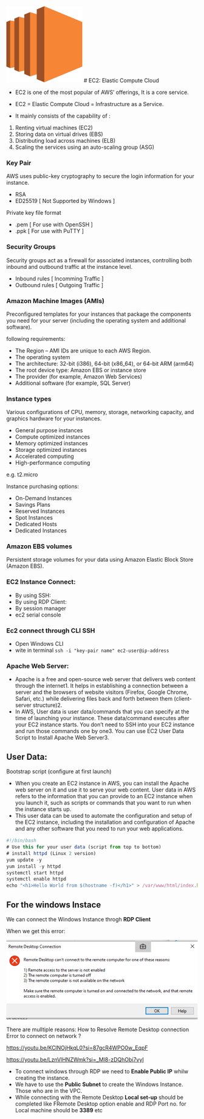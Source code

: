 <img src="https://github.com/vaibhavkapase1302/AWS-Services/blob/main/EC2%20Section/EC2%20Logo.png" width="200" height="200" alt="AWS EC2 Logo">
# EC2: Elastic Compute Cloud

* EC2 is one of the most popular of AWS’ offerings, It is a core service.
* EC2 = Elastic Compute Cloud = Infrastructure as a Service.
 
* It mainly consists of the capability of :
1. Renting virtual machines (EC2)
2. Storing data on virtual drives (EBS)
3. Distributing load across machines (ELB)
4. Scaling the services using an auto-scaling group (ASG)

### Key Pair
AWS uses public-key cryptography to secure the login information for your instance.
- RSA 
- ED25519 [ Not Supported by Windows ]

Private key file format
- .pem [ For use with OpenSSH ]
- .ppk [ For use with PuTTY ]
 
### Security Groups
Security groups act as a firewall for associated instances, controlling both inbound and outbound traffic at the instance level.
- Inbound rules [ Incomming Traffic ]
- Outbound rules [ Outgoing Traffic ]

### Amazon Machine Images (AMIs)
Preconfigured templates for your instances that package the components you need for your server (including the operating system and additional software).

following requirements:
- The Region – AMI IDs are unique to each AWS Region.
- The operating system
- The architecture: 32-bit (i386), 64-bit (x86_64), or 64-bit ARM (arm64)
- The root device type: Amazon EBS or instance store
- The provider (for example, Amazon Web Services)
- Additional software (for example, SQL Server)

### Instance types
Various configurations of CPU, memory, storage, networking capacity, and graphics hardware for your instances.
- General purpose instances
- Compute optimized instances
- Memory optimized instances
- Storage optimized instances
- Accelerated computing
- High-performance computing

e.g. t2.micro

Instance purchasing options:
- On-Demand Instances
- Savings Plans
- Reserved Instances
- Spot Instances
- Dedicated Hosts
- Dedicated Instances

### Amazon EBS volumes
Persistent storage volumes for your data using Amazon Elastic Block Store (Amazon EBS).

### EC2 Instance Connect:
* By using SSH:
* By using RDP Client:
* By session manager
* ec2 serial console

### Ec2 connect through CLI SSH
* Open Windows CLI 
* wite in terminal ```ssh -i "key-pair name" ec2-user@ip-address```



### Apache Web Server:
* Apache is a free and open-source web server that delivers web content through the internet1. It helps in establishing a connection between a server and the browsers of website visitors (Firefox, Google Chrome, Safari, etc.) while delivering files back and forth between them (client-server structure)2.
* In AWS, User data is user data/commands that you can specify at the time of launching your instance. These data/command executes after your EC2 instance starts. You don’t need to SSH into your EC2 instance and run those commands one by one3. You can use EC2 User Data Script to Install Apache Web Server3.


## User Data:
Bootstrap script (configure at first launch)

* When you create an EC2 instance in AWS, you can install the Apache web server on it and use it to serve your web content. User data in AWS refers to the information that you can provide to an EC2 instance when you launch it, such as scripts or commands that you want to run when the instance starts up. 
* This user data can be used to automate the configuration and setup of the EC2 instance, including the installation and configuration of Apache and any other software that you need to run your web applications.

```js
#!/bin/bash
# Use this for your user data (script from top to bottom)
# install httpd (Linux 2 version)
yum update -y
yum install -y httpd
systemctl start httpd
systemctl enable httpd
echo "<h1>Hello World from $(hostname -f)</h1>" > /var/www/html/index.html
```

## For the windows Instace

We can  connect the Windows Instance throgh **RDP Client**

When we get this error:

<img src= "https://github.com/vaibhavkapase1302/AWS-Services/blob/main/EC2%20Section/Screenshot%20(488).png" alt="AWS EC2 Logo">

There are mulltiple reasons: How to Resolve Remote Desktop connection Error to connect on network ?  

https://youtu.be/KClNOjHkqL0?si=87gcR4WPO0w_EqpF

https://youtu.be/LznVlHNZWmk?si=_Ml8-zDQhObi7vyI

- To connect windows through RDP we need to **Enable Public IP** whilw creating the instance.
- We have to use the **Public Subnet** to create the Windows Instance. Those who are in the VPC.
- While connecting with the Remote Desktop **Local set-up** should be completed like FRemote Desktop option enable and RDP Port no. for Local machine should be **3389** etc
